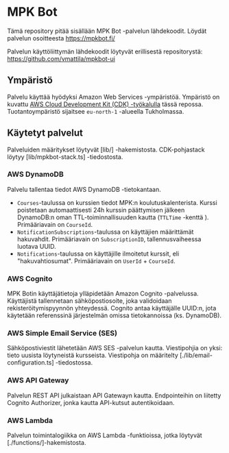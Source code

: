 # MPK Bot

Tämä repository pitää sisällään MPK Bot -palvelun lähdekoodit. Löydät palvelun osoitteesta
https://mpkbot.fi/

Palvelun käyttöliittymän lähdekoodit löytyvät erillisestä repositorystä: https://github.com/vmattila/mpkbot-ui

## Ympäristö

Palvelu käyttää hyödyksi Amazon Web Services -ympäristöä. Ympäristö on kuvattu [AWS Cloud Development Kit (CDK) -työkalulla](https://aws.amazon.com/cdk/) tässä repossa. Tuotantoympäristö sijaitsee `eu-north-1` -alueella Tukholmassa.

## Käytetyt palvelut

Palveluiden määritykset löytyvät [lib/] -hakemistosta. CDK-pohjastack löytyy [lib/mpkbot-stack.ts] -tiedostosta.

### AWS DynamoDB

Palvelu tallentaa tiedot AWS DynamoDB -tietokantaan. 

 * `Courses`-taulussa on kurssien tiedot MPK:n koulutuskalenterista. Kurssi poistetaan automaattisesti 24h kurssin päättymisen jälkeen DynamoDB:n oman TTL-toiminnallisuuden kautta (`TTLTime` -kenttä ). Primääriavain on `CourseId`.
 * `NotificationSubscriptions`-taulussa on käyttäjien määrittämät hakuvahdit. Primääriavain on `SubscriptionID`, tallennusvaiheessa luotava UUID.
 * `Notifications`-taulussa on käyttäjille ilmoitetut kurssit, eli "hakuvahtiosumat". Primääriavain on `UserId` + `CourseId`.

### AWS Cognito

MPK Botin käyttäjätietoja ylläpidetään Amazon Cognito -palvelussa. Käyttäjistä tallennetaan sähköpostiosoite, joka validoidaan rekisteröitymispyynnön yhteydessä. Cognito antaa käyttäjälle UUID:n, jota käytetään referenssinä järjestelmän omissa tietokannoissa (ks. DynamoDB).

### AWS Simple Email Service (SES)

Sähköpostiviestit lähetetään AWS SES -palvelun kautta. Viestipohjia on yksi: tieto uusista löytyneistä kursseista. Viestipohja on määritelty [./lib/email-configuration.ts] -tiedostossa.

### AWS API Gateway

Palvelun REST API julkaistaan API Gatewayn kautta. Endpointeihin on liitetty Cognito Authorizer, jonka kautta API-kutsut autentikoidaan.

### AWS Lambda

Palvelun toimintalogiikka on AWS Lambda -funktioissa, jotka löytyvät [./functions/]-hakemistosta.